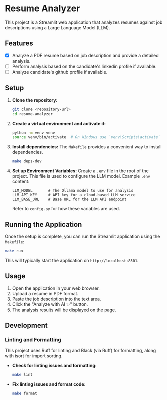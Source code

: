 # Resume Analyzer

This project is a Streamlit web application that analyzes resumes against job descriptions using a Large Language Model (LLM).

## Features

- [x] Analyze a PDF resume based on job description and provide a detailed analysis.
- [ ] Perform analysis based on the candidate's linkedin profile if available.
- [ ] Analyze candidate's github profile if available.

## Setup

1. **Clone the repository:**

    ```bash
    git clone <repository-url>
    cd resume-analyzer
    ```

2. **Create a virtual environment and activate it:**

    ```bash
    python -m venv venv
    source venv/bin/activate  # On Windows use `venv\Scripts\activate`
    ```

3. **Install dependencies:**
    The `Makefile` provides a convenient way to install dependencies.

    ```bash
    make deps-dev
    ```

4. **Set up Environment Variables:**
    Create a `.env` file in the root of the project. This file is used to configure the LLM model.
    Example `.env` content:

    ```env
    LLM_MODEL       # The Ollama model to use for analysis
    LLM_API_KEY     # API key for a cloud-based LLM service
    LLM_BASE_URL    # Base URL for the LLM API endpoint
    ```

    Refer to `config.py` for how these variables are used.

## Running the Application

Once the setup is complete, you can run the Streamlit application using the `Makefile`:

```bash
make run
```

This will typically start the application on `http://localhost:8501`.

## Usage

1. Open the application in your web browser.
2. Upload a resume in PDF format.
3. Paste the job description into the text area.
4. Click the "Analyze with AI ✨" button.
5. The analysis results will be displayed on the page.

## Development

### Linting and Formatting

This project uses Ruff for linting and Black (via Ruff) for formatting, along with isort for import sorting.

* **Check for linting issues and formatting:**

    ```bash
    make lint
    ```

* **Fix linting issues and format code:**

    ```bash
    make format
    ```
